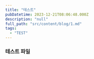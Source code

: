 ```yaml
---
title: "테스트"
pubDatetime: 2023-12-21T08:06:48.000Z
description: "null"
full_path: "src/content/blog/1.md"
tags: 
  - "TEST"
---
```


### 테스트 파일
